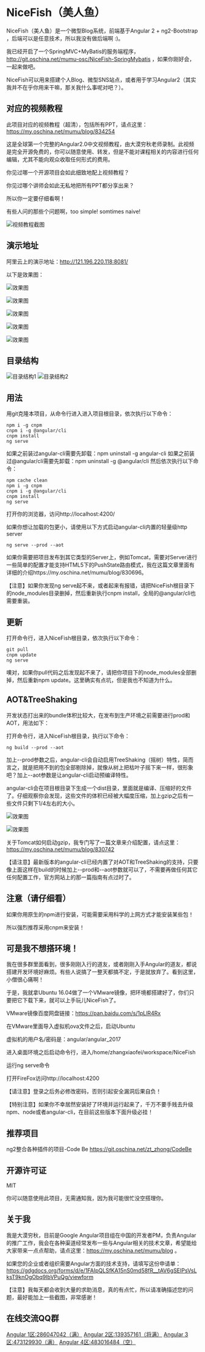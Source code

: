 # NiceFish（美人鱼）

NiceFish（美人鱼）是一个微型Blog系统，前端基于Angular 2 + ng2-Bootstrap ，后端可以是任意技术，所以我没有做后端啊 :)。

我已经开启了一个SpringMVC+MyBatis的服务端程序，http://git.oschina.net/mumu-osc/NiceFish-SpringMybatis ，如果你刚好会，一起来做吧。

NiceFish可以用来搭建个人Blog、微型SNS站点，或者用于学习Angular2（其实我并不在乎你用来干嘛，那关我什么事呢对吧？）。 

## 对应的视频教程

此项目对应的视频教程（超清），包括所有PPT，请点这里：https://my.oschina.net/mumu/blog/834254

这是全球第一个完整的Angular2.0中文视频教程，由大漠穷秋老师录制。此视频是完全开源免费的，你可以随意使用、转发，但是不能对课程相关的内容进行任何编辑，尤其不能向观众收取任何形式的费用。

你见过哪一个开源项目会如此细致地配上视频教程？

你见过哪个讲师会如此无私地把所有PPT都分享出来？

所以你一定要仔细看啊！

有些人问的那些个问题啊，too simple! somtimes naive!

![视频教程截图](src/assets/imgs/10.png)

## 演示地址

阿里云上的演示地址：http://121.196.220.118:8081/

以下是效果图：

![效果图](src/assets/imgs/1.png)

![效果图](src/assets/imgs/2.png)

![效果图](src/assets/imgs/3.png)

![效果图](src/assets/imgs/4.png)

![效果图](src/assets/imgs/5.png)

## 目录结构

![目录结构1](src/assets/imgs/6.png)
![目录结构2](src/assets/imgs/9.png)

## 用法

用git克隆本项目，从命令行进入进入项目根目录，依次执行以下命令：

	npm i -g cnpm
	cnpm i -g @angular/cli
	cnpm install
	ng serve

如果之前装过angular-cli需要先卸载：npm uninstall -g angular-cli
如果之前装过@angular/cli需要先卸载：npm uninstall -g @angular/cli
然后依次执行以下命令：

	npm cache clean
	npm i -g cnpm
	cnpm i -g @angular/cli
	cnpm install
	ng serve

打开你的浏览器，访问http://localhost:4200/

如果你想让加载的包更小，请使用以下方式启动angular-cli内置的轻量级http server

	ng serve --prod --aot

如果你需要把项目发布到其它类型的Server上，例如Tomcat，需要对Server进行一些简单的配置才能支持HTML5下的PushState路由模式，我在这篇文章里面有详细的介绍https://my.oschina.net/mumu/blog/830696。

【注意】如果你发现ng serve起不来，或者起来有报错，请把NiceFish根目录下的node_modules目录删掉，然后重新执行cnpm install，全局的@angular/cli也需要重装。

## 更新

打开命令行，进入NiceFish根目录，依次执行以下命令：

	git pull
	cnpm update
	ng serve

噢对，如果你pull代码之后发现起不来了，请把你项目下的node_modules全部删掉，然后重新npm update。这里确实有点坑，但是我也不知道为什么。

## AOT&TreeShaking

开发状态打出来的bundle体积比较大，在发布到生产环境之前需要进行prod和AOT，用法如下：

打开命令行，进入NiceFish根目录，执行以下命令：
	
	ng build --prod --aot

加上--prod参数之后，angular-cli会自动启用TreeShaking（摇树）特性，简而言之，就是把用不到的包全部剔除掉，就像从树上把枯叶子摇下来一样，很形象吧？加上--aot参数是让angular-cli启动预编译特性。

angular-cli会在项目根目录下生成一个dist目录，里面就是编译、压缩好的文件了。仔细观察你会发现，这些文件的体积已经被大幅度压缩，加上gzip之后有一些文件只剩下1/4左右的大小。

![效果图](src/assets/imgs/7.png)

![效果图](src/assets/imgs/8.png)

关于Tomcat如何启动gzip，我专门写了一篇文章来介绍配置，请点这里：https://my.oschina.net/mumu/blog/830742

【请注意】最新版本的angular-cli已经内置了对AOT和TreeShaking的支持，只要像上面这样在build的时候加上--prod和--aot参数就可以了，不需要再做任何其它任何配置工作，官方网站上的那一篇指南有点过时了。

## 注意（请仔细看）

如果你用原生的npm进行安装，可能需要采用科学的上网方式才能安装某些包！

所以强烈推荐采用cnpm来安装！

## 可是我不想搭环境！

我在很多群里面看到，很多刚刚入行的道友，或者刚刚入手Angular的道友，都说搭建开发环境好麻烦。有些人说搞了一整天都搞不定，于是就放弃了。看到这里，小僧很心痛啊！

于是，我就拿Ubuntu 16.04做了一个VMware镜像，把环境都搭建好了，你们只要把它下载下来，就可以上手玩儿NiceFish了。

VMware镜像百度网盘链接：https://pan.baidu.com/s/1pLlR4Rx

在VMware里面导入虚拟机ova文件之后，启动Ubuntu

虚拟机的用户名/密码是：angular/angular_2017 

进入桌面环境之后启动命令行，进入/home/zhangxiaofei/workspace/NiceFish

运行ng serve命令

打开FireFox访问http://localhost:4200

【请注意】登录之后务必修改密码，否则引起安全漏洞后果自负！

【特别注意】如果你不幸居然安装好了环境并运行起来了，千万不要手贱去升级npm、node或者angular-cli，在目前这些版本下面升级必挂！

## 推荐项目
ng2整合各种插件的项目-Code Be
https://git.oschina.net/zt_zhong/CodeBe

## 开源许可证
 MIT

 你可以随意使用此项目，无需通知我，因为我可能很忙没空搭理你。

## 关于我
我是大漠穷秋，目前是Google Angular项目组在中国的开发者PM，负责Angular的推广工作，我会在各种渠道经常发布一些与Angular相关的技术文章，希望能给大家带来一点点帮助，请点这里：https://my.oschina.net/mumu/blog  。

如果您的企业或者组织需要Angular方面的技术支持，请填写这份申请单：https://gdgdocs.org/forms/d/e/1FAIpQLSfKA15nS0md58fR__tAV6gSEIPsVsLksT9knOgObq9IbVPuQg/viewform

【注意】我每天都会收到大量的求助消息，真的有点忙，所以请准确描述您的问题，最好能加上一些截图，非常感谢！


## 在线交流QQ群

<a target="_blank" href="//shang.qq.com/wpa/qunwpa?idkey=8db5ed802cbddbf6432d7ba7dc4f2a316be020442491eb41cbfb1a12434e8cc7" class="list-group-item"><i class="fa fa-qq" aria-hidden="true"></i> Angular 1区:286047042（满）</a>
<a target="_blank" href="//shang.qq.com/wpa/qunwpa?idkey=cbfcd79e7e90939b0e2c519f475fac4792985ce2abc5ad45ec5e06ffcfe944dd" class="list-group-item"><i class="fa fa-qq" aria-hidden="true"></i> Angular 2区:139357161（将满）</a>
<a target="_blank" href="//shang.qq.com/wpa/qunwpa?idkey=639229c8b6ad0c3a9a8f381dddf5d7785780b20d8c37eb25c91ac73ea7d37a5f" class="list-group-item"><i class="fa fa-qq" aria-hidden="true"></i> Angular 3区:473129930（满）</a>
<a target="_blank" href="//shang.qq.com/wpa/qunwpa?idkey=12add102af3f67910bdc0de753dee10ebada08ab485af7e38f4dfa0ee27476f7" class="list-group-item"><i class="fa fa-qq" aria-hidden="true"></i> Angular 4区:483016484（空）</a>
